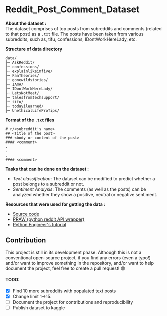 # Reddit_Post_Comment_Dataset

**About the dataset :**  
The dataset comprises of top posts from subreddits and comments (related to that post) as a `.txt` file. The posts have been taken from various subreddits, such as, tifu, confessions, IDontWorkHereLady, etc.

**Structure of data directory**

```
data/
├─ AskReddit/
├─ confessions/
├─ explainlikeimfive/
├─ FanTheories/
├─ gonewildstories/
├─ IAmA/
├─ IDontWorkHereLady/
├─ LetsNotMeet/
├─ talesfromtechsupport/
├─ tifu/
├─ todayilearned/
├─ UnethicalLifeProTips/

```

**Format of the `.txt` files**

```
# r/<subreddit's name>
## <Title of the post>
### <body or content of the post>
#### <comment>
.
.
.
#### <comment>
```

**Tasks that can be done on the dataset :**

- _Text classification_: The dataset can be modified to predict whether a post belongs to a subreddit or not.
- _Sentiment Analysis_: The comments (as well as the posts) can be analyzed whether they show a positive, neutral or negative sentiment.

**Resources that were used for getting the data :**

- [Source code](https://github.com/ishandandekar/Reddit_Post_Comment_Dataset)
- [PRAW (python reddit API wrapper)](https://github.com/praw-dev/praw)
- [Python Engineer's tutorial](https://www.youtube.com/watch?v=8VZhog5C3bU&ab_channel=PythonEngineer)

## Contribution

This project is still in its development phase.
Although this is not a conventional open-source project, if you find any errors (even a typo!) and/or want to improve something in the repository, and/or want to help document the project, feel free to create a pull request! 😄

#### TODO:

- [x] Find 10 more subreddits with populated text posts
- [x] Change limit 1->15.
- [ ] Document the project for contributions and reproducibility
- [ ] Publish dataset to kaggle
